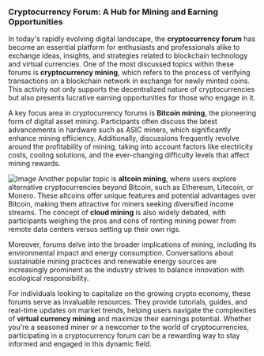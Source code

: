 ### Cryptocurrency Forum: A Hub for Mining and Earning Opportunities

In today's rapidly evolving digital landscape, the **cryptocurrency forum** has become an essential platform for enthusiasts and professionals alike to exchange ideas, insights, and strategies related to blockchain technology and virtual currencies. One of the most discussed topics within these forums is **cryptocurrency mining**, which refers to the process of verifying transactions on a blockchain network in exchange for newly minted coins. This activity not only supports the decentralized nature of cryptocurrencies but also presents lucrative earning opportunities for those who engage in it.

A key focus area in cryptocurrency forums is **Bitcoin mining**, the pioneering form of digital asset mining. Participants often discuss the latest advancements in hardware such as ASIC miners, which significantly enhance mining efficiency. Additionally, discussions frequently revolve around the profitability of mining, taking into account factors like electricity costs, cooling solutions, and the ever-changing difficulty levels that affect mining rewards.


![Image](https://github.com/user-attachments/assets/31692037-0104-4703-abd1-696b6a7dd41b)
Another popular topic is **altcoin mining**, where users explore alternative cryptocurrencies beyond Bitcoin, such as Ethereum, Litecoin, or Monero. These altcoins offer unique features and potential advantages over Bitcoin, making them attractive for miners seeking diversified income streams. The concept of **cloud mining** is also widely debated, with participants weighing the pros and cons of renting mining power from remote data centers versus setting up their own rigs.

Moreover, forums delve into the broader implications of mining, including its environmental impact and energy consumption. Conversations about sustainable mining practices and renewable energy sources are increasingly prominent as the industry strives to balance innovation with ecological responsibility.

For individuals looking to capitalize on the growing crypto economy, these forums serve as invaluable resources. They provide tutorials, guides, and real-time updates on market trends, helping users navigate the complexities of **virtual currency mining** and maximize their earnings potential. Whether you're a seasoned miner or a newcomer to the world of cryptocurrencies, participating in a cryptocurrency forum can be a rewarding way to stay informed and engaged in this dynamic field.